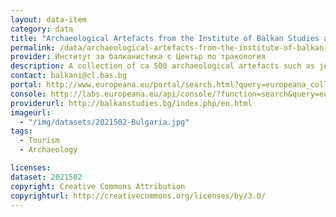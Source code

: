 ```yaml
---
layout: data-item
category: data
title: "Archaeological Artefacts from the Institute of Balkan Studies and Thracology"
permalink: /data/archaeological-artefacts-from-the-institute-of-balkan-studies-and-thracology
provider: Институт за балканистика с Център по тракология
description: A collection of ca 500 archaeological artefacts such as jewellery, pottery, vases and statutes from the Institute of Balkan Studies and Thracology. Bulgarian language.
contact: balkani@cl.bas.bg 
portal: http://www.europeana.eu/portal/search.html?query=europeana_collectionName%3A2021502*&rows=24&start=1
console: http://labs.europeana.eu/api/console/?function=search&query=europeana_collectionName%3A2021502*&rows=24&start=1
providerurl: http://balkanstudies.bg/index.php/en.html
imageurl:
  - "/img/datasets/2021502-Bulgaria.jpg"
tags:
  - Tourism
  - Archaeology

licenses:
dataset: 2021502
copyright: Creative Commons Attribution
copyrighturl: http://creativecommons.org/licenses/by/3.0/
---
```

